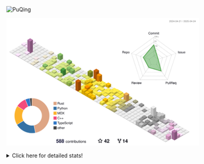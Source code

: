 ![PuQing](https://user-images.githubusercontent.com/27223114/171565019-9a56fae6-b08b-421f-99db-7e830da42371.png)

![](./profile-3d-contrib/profile-season-animate.svg)

<details>
<summary>Click here for detailed stats!</summary>

<!--START_SECTION:waka-->
![Lines of code](https://img.shields.io/badge/From%20Hello%20World%20I%27ve%20Written-2.0%20million%20lines%20of%20code-blue)

**🐱 My GitHub Data** 

> 📦 441.6 kB Used in GitHub's Storage 
 > 
> 🚫 Not Opted to Hire
 > 
> 📜 46 Public Repositories 
 > 
> 🔑 33 Private Repositories 
 > 
**I'm an Early 🐤** 

```text
🌞 Morning                717 commits         ██░░░░░░░░░░░░░░░░░░░░░░░   08.60 % 
🌆 Daytime                3556 commits        ███████████░░░░░░░░░░░░░░   42.65 % 
🌃 Evening                1900 commits        ██████░░░░░░░░░░░░░░░░░░░   22.79 % 
🌙 Night                  2164 commits        ██████░░░░░░░░░░░░░░░░░░░   25.96 % 
```


📊 **This Week I Spent My Time On** 

```text
💬 Programming Languages: 
Other                    10 hrs 31 mins      ██████░░░░░░░░░░░░░░░░░░░   23.96 % 
CLI                      5 hrs 7 mins        ███░░░░░░░░░░░░░░░░░░░░░░   11.67 % 
C++                      4 hrs 48 mins       ███░░░░░░░░░░░░░░░░░░░░░░   10.94 % 
Python                   4 hrs 42 mins       ███░░░░░░░░░░░░░░░░░░░░░░   10.73 % 
GitHubing                4 hrs 27 mins       ███░░░░░░░░░░░░░░░░░░░░░░   10.15 % 

🔥 Editors: 
Arc                      18 hrs 5 mins       ██████████░░░░░░░░░░░░░░░   41.18 % 
VS Code                  15 hrs 11 mins      █████████░░░░░░░░░░░░░░░░   34.57 % 
Ghostty                  5 hrs 42 mins       ███░░░░░░░░░░░░░░░░░░░░░░   12.99 % 
MicrosoftPowerPoint      1 hr 33 mins        █░░░░░░░░░░░░░░░░░░░░░░░░   03.54 % 
NetEaseMusic             1 hr 22 mins        █░░░░░░░░░░░░░░░░░░░░░░░░   03.13 % 

💻 Operating System: 
Mac                      28 hrs 47 mins      ████████████████░░░░░░░░░   65.53 % 
WSL                      13 hrs 12 mins      ████████░░░░░░░░░░░░░░░░░   30.08 % 
Linux                    1 hr 55 mins        █░░░░░░░░░░░░░░░░░░░░░░░░   04.40 % 
```


<!--END_SECTION:waka-->
</details>
